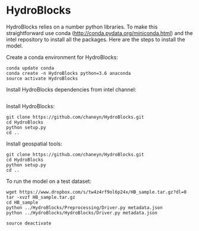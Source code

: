 HydroBlocks
==========

HydroBlocks relies on a number python libraries. To make this straightforward use conda (http://conda.pydata.org/miniconda.html) and the intel repository to install all the packages. Here are the steps to install the model.


Create a conda environment for HydroBlocks:
```
conda update conda
conda create -n HydroBlocks python=3.6 anaconda
source activate HydroBlocks
```

Install HydroBlocks dependencies from intel channel:
```conda install -c intel gdal netcdf4 geos xerces-c jpeg scikit-image scikit-learn numpy pandas h5py kealib gcc libgcc python=3.6 mpi4py
```

Install HydroBlocks:
```
git clone https://github.com/chaneyn/HydroBlocks.git
cd HydroBlocks
python setup.py 
cd ..
```

Install geospatial tools:
```
git clone https://github.com/chaneyn/HydroBlocks.git
cd HydroBlocks 
python setup.py 
cd ..
```

To run the model on a test dataset:
```
wget https://www.dropbox.com/s/tw4z4rf9ol6p24x/HB_sample.tar.gz?dl=0
tar -xvzf HB_sample.tar.gz
cd HB_sample
python ../HydroBlocks/Preprocessing/Driver.py metadata.json
python ../HydroBlocks/HydroBlocks/Driver.py metadata.json 
```

```
source deactivate 
```


